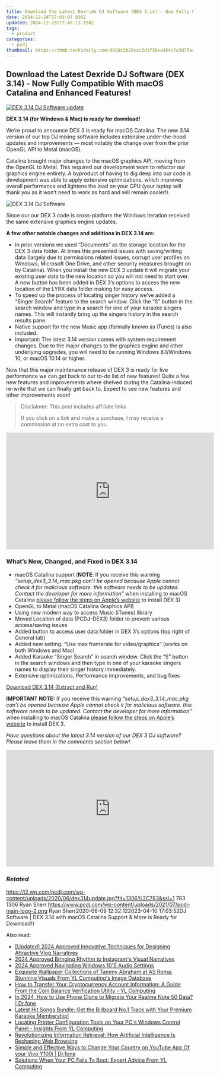 ```yaml
---
title: Download the Latest Dexride DJ Software (DEX 3.14) - Now Fully Compatible With macOS Catalina and Enhanced Features!
date: 2024-12-24T17:03:07.936Z
updated: 2024-12-29T17:45:13.150Z
tags:
  - product
categories:
  - pcdj
thumbnail: https://thmb.techidaily.com/d920c3b28ccc2d1f3bea454c7e3d7fac6d650bb290e10876ff155bcc05b7aa87.jpg
---
```


## Download the Latest Dexride DJ Software (DEX 3.14) - Now Fully Compatible With macOS Catalina and Enhanced Features!

[![DEX 3.14 DJ Software update](https://i2.wp.com/pcdj.com/wp-content/uploads/2020/06/dex314update.jpg?resize=845%2C321&ssl=1)](https://i2.wp.com/pcdj.com/wp-content/uploads/2020/06/dex314update.jpg?fit=1030%2C618&ssl=1 "DEX 3.14 DJ Software update")

**DEX 3.14 (for Windows & Mac) is ready for download!**

We’re proud to announce DEX 3 is ready for macOS Catalina. The new 3.14 version of our top DJ mixing software includes extensive under-the-hood updates and improvements — most notably the change over from the prior OpenGL API to Metal (macOS).

Catalina brought major changes to the macOS graphics API, moving from the OpenGL to Metal. This required our development team to refactor our graphics engine entirely. A byproduct of having to dig deep into our code is development was able to apply extensive optimizations, which improves overall performance and lightens the load on your CPU (your laptop will thank you as it won’t need to work as hard and will remain cooler!).

![DEX 3.14 DJ Software](https://i2.wp.com/pcdj.com/wp-content/uploads/2020/06/macbook-pro-retina.jpg?fit=300%2C162&ssl=1 "DEX 3.14 DJ Software")

Since our our DEX 3 code is cross-platform the Windows iteration received the same extensive graphics engine updates.

**A few other notable changes and additions in DEX 3.14 are:** 

* In prior versions we used “Documents” as the storage location for the DEX 3 data folder. At times this presented issues with saving/writing data (largely due to permissions related issues, corrupt user profiles on Windows, Microsoft One Drive, and other security measures brought on by Catalina). When you install the new DEX 3 update it will migrate your existing user data to the new location so you will not need to start over. A new button has been added in DEX 3’s options to access the new location of the LYRX data folder making for easy access.
* To speed up the process of locating singer history we’ve added a “Singer Search” feature to the search window. Click the “S” button in the search window and type in a search for one of your karaoke singers names. This will instantly bring up the singers history in the search results pane.
* Native support for the new Music app (formally known as iTunes) is also included.
* Important: The latest 3.14 version comes with system requirement changes. Due to the major changes to the graphics engine and other underlying upgrades, you will need to be running Windows 8.1/Windows 10, or macOS 10.14 or higher.

Now that this major maintenance release of DEX 3 is ready for live performance we can get back to our to-do list of new features! Quite a few new features and improvements where shelved during the Catalina-induced re-write that we can finally get back to. Expect to see new features and other improvements soon!

>  Disclaimer: This post includes affiliate links
>
>  If you click on a link and make a purchase, I may receive a commission at no extra cost to you.
>

<!-- affiliate ads begin -->
<iframe width="560" height="315" src="https://www.youtube.com/embed/Nl0Z0eth1u4?si=0eecOBNfc--51AJO" title="YouTube video player" frameborder="0" allow="accelerometer; autoplay; clipboard-write; encrypted-media; gyroscope; picture-in-picture; web-share" referrerpolicy="strict-origin-when-cross-origin" allowfullscreen></iframe>
<!-- affiliate ads end -->

### What’s New, Changed, and Fixed in DEX 3.14

* macOS Catalina support (**NOTE**: If you receive this warning _“setup\_dex3\_3.14\_mac.pkg can’t be opened because Apple cannot check it for malicious software. this software needs to be updated. Contact the developer for more information”_ when installing to macOS Catalina [please follow the steps on Apple’s website](https://support.apple.com/guide/mac-help/open-a-mac-app-from-an-unidentified-developer-mh40616/mac) to install DEX 3)
* OpenGL to Metal (macOS Catalina Graphics API)
* Using new modern way to access Music (iTunes) library
* Moved Location of data (PCDJ-DEX3) folder to prevent various access/saving issues
* Added button to access user data folder in DEX 3’s options (top right of General tab)
* Added new setting: “Use max framerate for video/graphics” (works on both Windows and Mac)
* Added Karaoke “Singer Search” in search window. Click the “S” button in the search windows and then type in one of your karaoke singers names to display their singer history immediately.
* Extensive optimizations, Performance improvements, and bug fixes

[Download DEX 3.14 (Extract and Run)](https://pcdj.com/downloads/dex3/setup%5Fdex3.14%5Fwin%5Fand%5Fmac%28extract%29.zip)

**IMPORTANT NOTE:** If you receive this warning _“setup\_dex3\_3.14\_mac.pkg can’t be opened because Apple cannot check it for malicious software. this software needs to be updated. Contact the developer for more information”_ when installing to macOS Catalina [please follow the steps on Apple’s website](https://support.apple.com/guide/mac-help/open-a-mac-app-from-an-unidentified-developer-mh40616/mac) to install DEX 3.

_Have questions about the latest 3.14 version of our DEX 3 DJ software? Please leave them in the comments section below!_

<!-- affiliate ads begin -->
<iframe width="560" height="315" src="https://www.youtube.com/embed/XA_wP7rS9ww?si=LarMG3sEHAhSoL6q" title="YouTube video player" frameborder="0" allow="accelerometer; autoplay; clipboard-write; encrypted-media; gyroscope; picture-in-picture; web-share" referrerpolicy="strict-origin-when-cross-origin" allowfullscreen></iframe>
<!-- affiliate ads end -->

### _Related_

https://i2.wp.com/pcdj.com/wp-content/uploads/2020/06/dex314update.jpg?fit=1306%2C783&ssl=1 783 1306 Ryan Sherr https://www.pcdj.com/wp-content/uploads/2021/07/pcdj-main-logo-2.png Ryan Sherr2020-06-09 12:32:122023-04-10 17:03:52DJ Software | DEX 3.14 with macOS Catalina Support & More is Ready for Download!}

<ins class="adsbygoogle"
     style="display:block"
     data-ad-format="autorelaxed"
     data-ad-client="ca-pub-7571918770474297"
     data-ad-slot="1223367746"></ins>

<ins class="adsbygoogle"
     style="display:block"
     data-ad-client="ca-pub-7571918770474297"
     data-ad-slot="8358498916"
     data-ad-format="auto"
     data-full-width-responsive="true"></ins>

<span class="atpl-alsoreadstyle">Also read:</span>
<div><ul>
<li><a href="https://fox-boxes.techidaily.com/updated-2024-approved-innovative-techniques-for-designing-attractive-vlog-narratives/"><u>[Updated] 2024 Approved Innovative Techniques for Designing Attractive Vlog Narratives</u></a></li>
<li><a href="https://instagram-video-recordings.techidaily.com/2024-approved-bringing-rhythm-to-instagrams-visual-narratives/"><u>2024 Approved Bringing Rhythm to Instagram's Visual Narratives</u></a></li>
<li><a href="https://extra-skills.techidaily.com/2024-approved-navigating-windows-10s-audio-settings/"><u>2024 Approved Navigating Windows 10'S Audio Settings</u></a></li>
<li><a href="https://win-exclusive.techidaily.com/exquisite-wallpaper-collections-of-tammy-abraham-at-as-roma-stunning-visuals-from-yl-computings-image-database/"><u>Exquisite Wallpaper Collections of Tammy Abraham at AS Roma: Stunning Visuals From YL Computing's Image Database</u></a></li>
<li><a href="https://win-exclusive.techidaily.com/how-to-transfer-your-cryptocurrency-account-information-a-guide-from-the-coin-balance-verification-utility-yl-computing/"><u>How to Transfer Your Cryptocurrency Account Information: A Guide From the Coin Balance Verification Utility - YL Computing</u></a></li>
<li><a href="https://android-transfer.techidaily.com/in-2024-how-to-use-phone-clone-to-migrate-your-realme-note-50-data-drfone-by-drfone-transfer-from-android-transfer-from-android/"><u>In 2024, How to Use Phone Clone to Migrate Your Realme Note 50 Data? | Dr.fone</u></a></li>
<li><a href="https://win-exclusive.techidaily.com/latest-hit-songs-bundle-get-the-billboard-no1-track-with-your-premium-karaoke-membership/"><u>Latest Hit Songs Bundle: Get the Billboard No.1 Track with Your Premium Karaoke Membership!</u></a></li>
<li><a href="https://win-exclusive.techidaily.com/locating-printer-configuration-tools-on-your-pcs-windows-control-panel-insights-from-yl-computing/"><u>Locating Printer Configuration Tools on Your PC's Windows Control Panel - Insights From YL Computing</u></a></li>
<li><a href="https://tech-revival.techidaily.com/revolutionizing-information-retrieval-how-artificial-intelligence-is-reshaping-web-browsing/"><u>Revolutionizing Information Retrieval: How Artificial Intelligence Is Reshaping Web Browsing</u></a></li>
<li><a href="https://location-social.techidaily.com/simple-and-effective-ways-to-change-your-country-on-youtube-app-of-your-vivo-y100i-drfone-by-drfone-virtual-android/"><u>Simple and Effective Ways to Change Your Country on YouTube App Of your Vivo Y100i | Dr.fone</u></a></li>
<li><a href="https://win-exclusive.techidaily.com/solutions-when-your-pc-fails-to-boot-expert-advice-from-yl-computing/"><u>Solutions When Your PC Fails To Boot: Expert Advice From YL Computing</u></a></li>
</ul></div>

